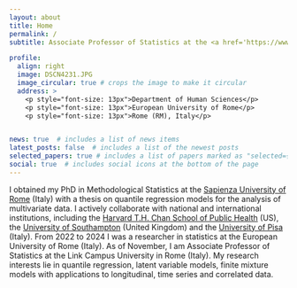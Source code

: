 ```yaml
---
layout: about
title: Home
permalink: /
subtitle: Associate Professor of Statistics at the <a href='https://www.unilink.it/en'>Link Campus University</a>

profile:
  align: right
  image: DSCN4231.JPG
  image_circular: true # crops the image to make it circular
  address: >
    <p style="font-size: 13px">Department of Human Sciences</p>
    <p style="font-size: 13px">European University of Rome</p>
    <p style="font-size: 13px">Rome (RM), Italy</p>


news: true  # includes a list of news items
latest_posts: false  # includes a list of the newest posts
selected_papers: true # includes a list of papers marked as "selected={true}"
social: true  # includes social icons at the bottom of the page
---
```


I obtained my PhD in Methodological Statistics at the <a href='https://www.uniroma1.it/en/pagina-strutturale/home/'>Sapienza University of Rome</a> (Italy) with a thesis on quantile regression models for the analysis of multivariate data. I actively collaborate with national and international institutions, including the <a href='https://www.hsph.harvard.edu/'>Harvard T.H. Chan School of Public Health</a> (US), the <a href='https://www.southampton.ac.uk/'> University of Southampton</a> (United Kingdom) and the <a href='https://www.unipi.it/index.php/english'>University of Pisa</a> (Italy). From 2022 to 2024 I was a researcher in statistics at the European University of Rome (Italy). As of November, I am Associate Professor of Statistics at the Link Campus University in Rome (Italy). My research interests lie in quantile regression, latent variable models, finite mixture models with applications to longitudinal, time series and correlated data.
